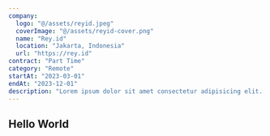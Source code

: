 ```yaml
---
company:
  logo: "@/assets/reyid.jpeg"
  coverImage: "@/assets/reyid-cover.png"
  name: "Rey.id"
  location: "Jakarta, Indonesia"
  url: "https://rey.id"
contract: "Part Time"
category: "Remote"
startAt: "2023-03-01"
endAt: "2023-12-01"
description: "Lorem ipsum dolor sit amet consectetur adipisicing elit. Magni accusantium iste"
---
```


## Hello World